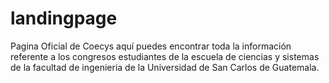 # landingpage
Pagina Oficial de Coecys aquí puedes encontrar toda la información referente a los congresos estudiantes de la escuela de ciencias y sistemas de la facultad de ingenieria de la Universidad de San Carlos de Guatemala.
